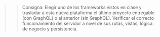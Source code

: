 >> Consigna:  Elegir uno de los frameworks vistos en clase y trasladar a esta nueva plataforma el último proyecto entregable (con GraphQL) o al anterior (sin GraphQL).
Verificar el correcto funcionamiento del servidor a nivel de sus rutas, vistas, lógica de negocio y persistencia.
